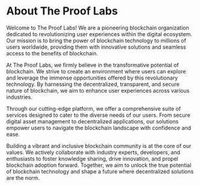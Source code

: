 # About The Proof Labs
Welcome to The Proof Labs! We are a pioneering blockchain organization dedicated to revolutionizing user experiences within the digital ecosystem. Our mission is to bring the power of blockchain technology to millions of users worldwide, providing them with innovative solutions and seamless access to the benefits of blockchain.

At The Proof Labs, we firmly believe in the transformative potential of blockchain. We strive to create an environment where users can explore and leverage the immense opportunities offered by this revolutionary technology. By harnessing the decentralized, transparent, and secure nature of blockchain, we aim to enhance user experiences across various industries.

Through our cutting-edge platform, we offer a comprehensive suite of services designed to cater to the diverse needs of our users. From secure digital asset management to decentralized applications, our solutions empower users to navigate the blockchain landscape with confidence and ease.

Building a vibrant and inclusive blockchain community is at the core of our values. We actively collaborate with industry experts, developers, and enthusiasts to foster knowledge sharing, drive innovation, and propel blockchain adoption forward. Together, we aim to unlock the true potential of blockchain technology and shape a future where decentralized solutions are the norm.


